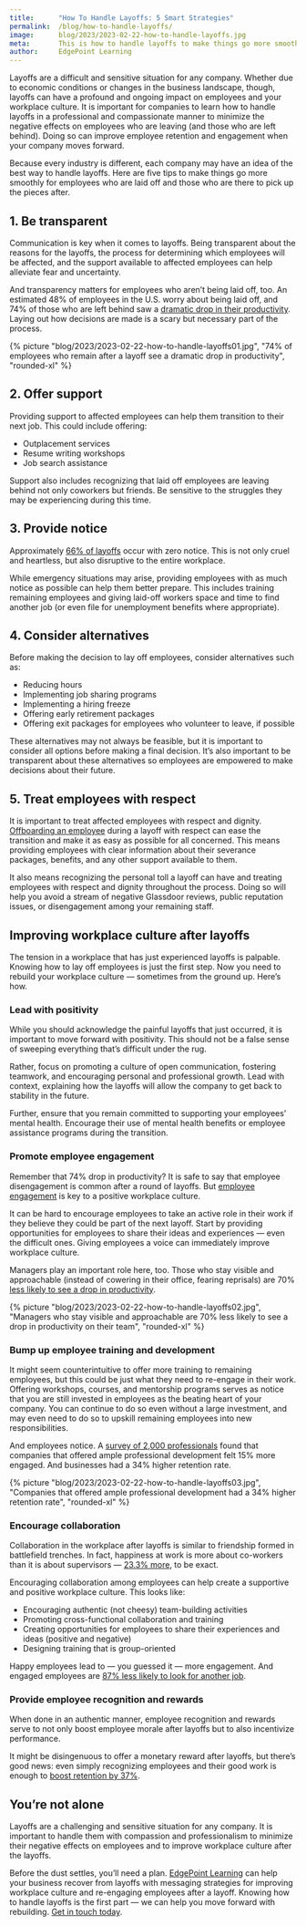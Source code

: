 ```yaml
---
title:      "How To Handle Layoffs: 5 Smart Strategies"
permalink:  /blog/how-to-handle-layoffs/
image:      blog/2023/2023-02-22-how-to-handle-layoffs.jpg
meta:       This is how to handle layoffs to make things go more smoothly for employees who are laid off and avoid retention issues for those who remain after.  
author:     EdgePoint Learning
---
```


Layoffs are a difficult and sensitive situation for any company. Whether due to economic conditions or changes in the business landscape, though, layoffs can have a profound and ongoing impact on employees and your workplace culture. It is important for companies to learn how to handle layoffs in a professional and compassionate manner to minimize the negative effects on employees who are leaving (and those who are left behind). Doing so can improve employee retention and engagement when your company moves forward. 

Because every industry is different, each company may have an idea of the best way to handle layoffs. Here are five tips to make things go more smoothly for employees who are laid off and those who are there to pick up the pieces after.

## 1. Be transparent

Communication is key when it comes to layoffs. Being transparent about the reasons for the layoffs, the process for determining which employees will be affected, and the support available to affected employees can help alleviate fear and uncertainty.

And transparency matters for employees who aren’t being laid off, too. An estimated 48% of employees in the U.S. worry about being laid off, and 74% of those who are left behind saw a [dramatic drop in their productivity](https://www.leadershipiq.com/blogs/leadershipiq/29062401-dont-expect-layoff-survivors-to-be-grateful). Laying out how decisions are made is a scary but necessary part of the process.



{% picture "blog/2023/2023-02-22-how-to-handle-layoffs01.jpg", "74% of employees who remain after a layoff see a dramatic drop in productivity", "rounded-xl" %}



## 2. Offer support

Providing support to affected employees can help them transition to their next job. This could include offering: 

* Outplacement services
* Resume writing workshops
* Job search assistance

Support also includes recognizing that laid off employees are leaving behind not only coworkers but friends. Be sensitive to the struggles they may be experiencing during this time. 

##  3. Provide notice

Approximately [66% of layoffs](https://www.bls.gov/opub/mlr/1987/06/art2full.pdf) occur with zero notice. This is not only cruel and heartless, but also disruptive to the entire workplace.

While emergency situations may arise, providing employees with as much notice as possible can help them better prepare. This includes training remaining employees and giving laid-off workers space and time to find another job (or even file for unemployment benefits where appropriate).  

## 4. Consider alternatives

Before making the decision to lay off employees, consider alternatives such as: 

* Reducing hours 
* Implementing job sharing programs
* Implementing a hiring freeze
* Offering early retirement packages
* Offering exit packages for employees who volunteer to leave, if possible

These alternatives may not always be feasible, but it is important to consider all options before making a final decision. It’s also important to be transparent about these alternatives so employees are empowered to make decisions about their future.

## 5. Treat employees with respect

It is important to treat affected employees with respect and dignity. [Offboarding an employee](/blog/effective-employee-offboarding/) during a layoff with respect can ease the transition and make it as easy as possible for all concerned. This means providing employees with clear information about their severance packages, benefits, and any other support available to them. 

It also means recognizing the personal toll a layoff can have and treating employees with respect and dignity throughout the process. Doing so will help you avoid a stream of negative Glassdoor reviews, public reputation issues, or disengagement among your remaining staff. 

## Improving workplace culture after layoffs

The tension in a workplace that has just experienced layoffs is palpable. Knowing how to lay off employees is just the first step. Now you need to rebuild your workplace culture — sometimes from the ground up. Here’s how. 

### Lead with positivity

While you should acknowledge the painful layoffs that just occurred, it is important to move forward with positivity. This should not be a false sense of sweeping everything that’s difficult under the rug. 

Rather, focus on promoting a culture of open communication, fostering teamwork, and encouraging personal and professional growth. Lead with context, explaining how the layoffs will allow the company to get back to stability in the future.

Further, ensure that you remain committed to supporting your employees’ mental health. Encourage their use of mental health benefits or employee assistance programs during the transition.  

### Promote employee engagement

Remember that 74% drop in productivity? It is safe to say that employee disengagement is common after a round of layoffs. But [employee engagement](https://www.gallup.com/workplace/391922/employee-engagement-slump-continues.aspx#) is key to a positive workplace culture.

It can be hard to encourage employees to take an active role in their work if they believe they could be part of the next layoff. Start by providing opportunities for employees to share their ideas and experiences — even the difficult ones. Giving employees a voice can immediately improve workplace culture. 

Managers play an important role here, too. Those who stay visible and approachable (instead of cowering in their office, fearing reprisals) are 70% [less likely to see a drop in productivity](https://hbr.org/2020/05/how-to-support-your-remaining-employees-after-a-layoff).




{% picture "blog/2023/2023-02-22-how-to-handle-layoffs02.jpg", "Managers who stay visible and approachable are 70% less likely to see a drop in productivity on their team", "rounded-xl" %}



### Bump up employee training and development

It might seem counterintuitive to offer more training to remaining employees, but this could be just what they need to re-engage in their work. Offering workshops, courses, and mentorship programs serves as notice that you are still invested in employees as the beating heart of your company. You can continue to do so even without a large investment, and may even need to do so to upskill remaining employees into new responsibilities. 

And employees notice. A [survey of 2,000 professionals](https://www.betterbuys.com/lms/professional-development-impact/) found that companies that offered ample professional development felt 15% more engaged. And businesses had a 34% higher retention rate. 



{% picture "blog/2023/2023-02-22-how-to-handle-layoffs03.jpg", "Companies that offered ample professional development had a 34% higher retention rate", "rounded-xl" %}



### Encourage collaboration

Collaboration in the workplace after layoffs is similar to friendship formed in battlefield trenches. In fact, happiness at work is more about co-workers than it is about supervisors — [23.3% more](https://legaljobs.io/blog/employee-retention-statistics/), to be exact.

Encouraging collaboration among employees can help create a supportive and positive workplace culture. This looks like: 

* Encouraging authentic (not cheesy) team-building activities
* Promoting cross-functional collaboration and training 
* Creating opportunities for employees to share their experiences and ideas (positive and negative)
* Designing training that is group-oriented 

Happy employees lead to — you guessed it — more engagement. And engaged employees are [87% less likely to look for another job](https://legaljobs.io/blog/employee-retention-statistics/).

### Provide employee recognition and rewards

When done in an authentic manner, employee recognition and rewards serve to not only boost employee morale after layoffs but to also incentivize performance.

 It might be disingenuous to offer a monetary reward after layoffs, but there’s good news: even simply recognizing employees and their good work is enough to [boost retention by 37%](https://legaljobs.io/blog/employee-retention-statistics/). 

## You’re not alone

Layoffs are a challenging and sensitive situation for any company. It is important to handle them with compassion and professionalism to minimize their negative effects on employees and to improve workplace culture after the layoffs.

Before the dust settles, you’ll need a plan. [EdgePoint Learning](https://www.edgepointlearning.com) can help your business recover from layoffs with messaging strategies for improving workplace culture and re-engaging employees after a layoff. Knowing how to handle layoffs is the first part — we can help you move forward with rebuilding. [Get in touch today](/contact/).
